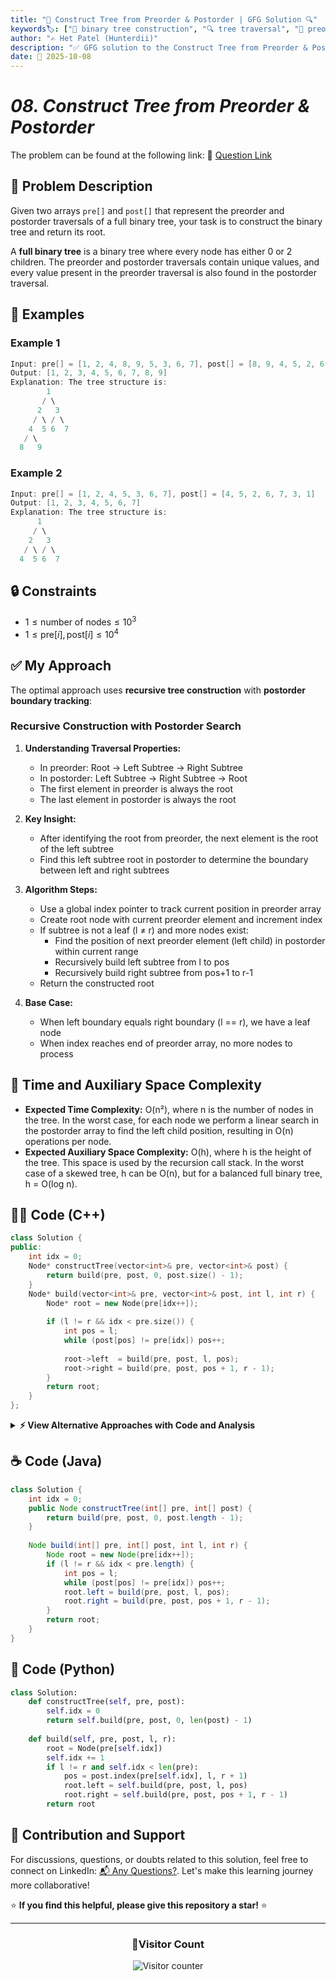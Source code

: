 ```yaml
---
title: "🌲 Construct Tree from Preorder & Postorder | GFG Solution 🔍"
keywords🏷️: ["🌲 binary tree construction", "🔍 tree traversal", "📍 preorder postorder", "📈 recursion", "📘 GFG", "🏁 competitive programming", "📚 DSA"]
author: "✍️ Het Patel (Hunterdii)"
description: "✅ GFG solution to the Construct Tree from Preorder & Postorder problem: build a full binary tree from preorder and postorder traversals using recursive approach with optimized lookups. 🚀"
date: 📅 2025-10-08
---
```


# *08. Construct Tree from Preorder & Postorder*

The problem can be found at the following link: 🔗 [Question Link](https://www.geeksforgeeks.org/problems/construct-tree-from-preorder-postorder/1)

## **🧩 Problem Description**

Given two arrays `pre[]` and `post[]` that represent the preorder and postorder traversals of a full binary tree, your task is to construct the binary tree and return its root.

A **full binary tree** is a binary tree where every node has either 0 or 2 children. The preorder and postorder traversals contain unique values, and every value present in the preorder traversal is also found in the postorder traversal.

## **📘 Examples**

### Example 1

```cpp
Input: pre[] = [1, 2, 4, 8, 9, 5, 3, 6, 7], post[] = [8, 9, 4, 5, 2, 6, 7, 3, 1]
Output: [1, 2, 3, 4, 5, 6, 7, 8, 9]
Explanation: The tree structure is:
        1
       / \
      2   3
     / \ / \
    4  5 6  7
   / \
  8   9
```

### Example 2

```cpp
Input: pre[] = [1, 2, 4, 5, 3, 6, 7], post[] = [4, 5, 2, 6, 7, 3, 1]
Output: [1, 2, 3, 4, 5, 6, 7]
Explanation: The tree structure is:
      1
     / \
    2   3
   / \ / \
  4  5 6  7
```

## **🔒 Constraints**

* $1 \le \text{number of nodes} \le 10^3$
* $1 \le \text{pre}[i], \text{post}[i] \le 10^4$

## **✅ My Approach**

The optimal approach uses **recursive tree construction** with **postorder boundary tracking**:

### **Recursive Construction with Postorder Search**

1. **Understanding Traversal Properties:**
   * In preorder: Root → Left Subtree → Right Subtree
   * In postorder: Left Subtree → Right Subtree → Root
   * The first element in preorder is always the root
   * The last element in postorder is always the root

2. **Key Insight:**
   * After identifying the root from preorder, the next element is the root of the left subtree
   * Find this left subtree root in postorder to determine the boundary between left and right subtrees

3. **Algorithm Steps:**
   * Use a global index pointer to track current position in preorder array
   * Create root node with current preorder element and increment index
   * If subtree is not a leaf (l ≠ r) and more nodes exist:
     * Find the position of next preorder element (left child) in postorder within current range
     * Recursively build left subtree from l to pos
     * Recursively build right subtree from pos+1 to r-1
   * Return the constructed root

4. **Base Case:**
   * When left boundary equals right boundary (l == r), we have a leaf node
   * When index reaches end of preorder array, no more nodes to process

## 📝 Time and Auxiliary Space Complexity

* **Expected Time Complexity:** O(n²), where n is the number of nodes in the tree. In the worst case, for each node we perform a linear search in the postorder array to find the left child position, resulting in O(n) operations per node.
* **Expected Auxiliary Space Complexity:** O(h), where h is the height of the tree. This space is used by the recursion call stack. In the worst case of a skewed tree, h can be O(n), but for a balanced full binary tree, h = O(log n).

## **🧑‍💻 Code (C++)**

```cpp
class Solution {
public:
    int idx = 0;
    Node* constructTree(vector<int>& pre, vector<int>& post) {
        return build(pre, post, 0, post.size() - 1);
    }
    Node* build(vector<int>& pre, vector<int>& post, int l, int r) {
        Node* root = new Node(pre[idx++]);
        
        if (l != r && idx < pre.size()) {
            int pos = l;
            while (post[pos] != pre[idx]) pos++;
            
            root->left  = build(pre, post, l, pos);
            root->right = build(pre, post, pos + 1, r - 1);
        }
        return root;
    }
};
```

<details>
<summary><b>⚡ View Alternative Approaches with Code and Analysis</b></summary>

## 📊 **2️⃣ HashMap with Index Mapping**

### 💡 Algorithm Steps:

1. Create a HashMap to store postorder element indices for O(1) lookup.
2. Use recursive function with preorder index pointer and postorder boundaries.
3. Root is always the current preorder element, increment pointer after creating node.
4. Left child root is next preorder element, find its position in postorder to determine subtree size.

```cpp
class Solution {
public:
    Node *constructTree(vector<int> &pre, vector<int> &post) {
        unordered_map<int, int> m;
        for (int i = 0; i < post.size(); i++) m[post[i]] = i;
        int idx = 0;
        return build(pre, post, m, idx, 0, post.size() - 1);
    }
    
    Node* build(vector<int>& pre, vector<int>& post, unordered_map<int,int>& m, int& idx, int l, int r) {
        Node* root = new Node(pre[idx++]);
        if (l == r || idx >= pre.size()) return root;
        int pos = m[pre[idx]];
        if (pos <= r) {
            root->left = build(pre, post, m, idx, l, pos);
            root->right = build(pre, post, m, idx, pos + 1, r - 1);
        }
        return root;
    }
};
```

### 📝 **Complexity Analysis:**

* **Time:** ⏱️ O(n) - Single pass with O(1) lookups
* **Auxiliary Space:** 💾 O(n) - HashMap storage for postorder indices

### ✅ **Why This Approach?**

* Fast constant time lookups eliminate repeated searches
* Cleaner code with preprocessing step
* Standard approach for tree construction problems

## 📊 **3️⃣ Stack-Based Iterative**

### 💡 Algorithm Steps:

1. Use stack to track current path from root to current node being processed.
2. Iterate through preorder array and create nodes sequentially.
3. Match postorder elements with stack top to determine when subtrees complete.
4. Pop from stack when current node matches postorder element indicating subtree completion.

```cpp
class Solution {
public:
    Node *constructTree(vector<int> &pre, vector<int> &post) {
        stack<Node*> s;
        Node* root = new Node(pre[0]);
        s.push(root);
        for (int i = 1, j = 0; i < pre.size(); i++) {
            Node* node = new Node(pre[i]);
            while (s.top()->data == post[j]) {
                s.pop();
                j++;
            }
            if (!s.top()->left) s.top()->left = node;
            else s.top()->right = node;
            s.push(node);
        }
        return root;
    }
};
```

### 📝 **Complexity Analysis:**

* **Time:** ⏱️ O(n) - Single pass through arrays
* **Auxiliary Space:** 💾 O(h) - Stack space for tree height

### ✅ **Why This Approach?**

* Avoids recursion overhead with iterative solution
* Space efficient using only stack for current path
* Single forward pass through both arrays

## 📊 **4️⃣ Range-Based Recursive**

### 💡 Algorithm Steps:

1. Track current range in both preorder and postorder arrays simultaneously.
2. Root is first element in current preorder range.
3. Find root's left child (next preorder element) in postorder to split ranges.
4. Recursively build left subtree then right subtree with updated ranges.

```cpp
class Solution {
public:
    Node *constructTree(vector<int> &pre, vector<int> &post) {
        return build(pre, post, 0, pre.size() - 1, 0, post.size() - 1);
    }
    
    Node* build(vector<int>& pre, vector<int>& post, int preL, int preR, int postL, int postR) {
        if (preL > preR) return nullptr;
        Node* root = new Node(pre[preL]);
        if (preL == preR) return root;
        int idx = postL;
        while (post[idx] != pre[preL + 1]) idx++;
        int leftSize = idx - postL + 1;
        root->left = build(pre, post, preL + 1, preL + leftSize, postL, idx);
        root->right = build(pre, post, preL + leftSize + 1, preR, idx + 1, postR - 1);
        return root;
    }
};
```

### 📝 **Complexity Analysis:**

* **Time:** ⏱️ O(n²) - Linear search in each recursive call
* **Auxiliary Space:** 💾 O(h) - Recursion stack depth

### ✅ **Why This Approach?**

* Explicit range tracking for clear boundary management
* No preprocessing required
* Intuitive divide and conquer approach

## 🆚 **🔍 Comparison of Approaches**

| 🚀 **Approach**                    | ⏱️ **Time Complexity** | 💾 **Space Complexity** | ✅ **Pros**                        | ⚠️ **Cons**                           |
| ---------------------------------- | ---------------------- | ----------------------- | --------------------------------- | ------------------------------------- |
| 🔍 **Direct Search**              | 🟡 O(n²)               | 🟢 O(h)                 | 🎯 No preprocessing needed        | 🐌 Repeated linear searches          |
| 🗺️ **HashMap Mapping**           | 🟢 O(n)                | 🟡 O(n)                 | 🚀 Fast O(1) lookups              | 💾 Extra space for HashMap           |
| 📚 **Stack Iterative**            | 🟢 O(n)                | 🟢 O(h)                 | ⭐ No recursion overhead          | 🔧 Complex pointer manipulation      |
| 📏 **Range Recursive**            | 🟡 O(n²)               | 🟢 O(h)                 | 📖 Clear boundary tracking        | 🐌 Slower without optimization       |

### 🏆 **Best Choice Recommendation**

| 🎯 **Scenario**                                    | 🎖️ **Recommended Approach**          | 🔥 **Performance Rating** |
| -------------------------------------------------- | ------------------------------------- | ------------------------- |
| 🏅 **Optimal time complexity**                    | 🥇 **HashMap Mapping**                | ★★★★★                     |
| 💾 **Space optimization priority**                | 🥈 **Stack Iterative**                | ★★★★☆                     |
| 📖 **Code simplicity**                            | 🥉 **Direct Search**                  | ★★★☆☆                     |
| 🎯 **Interview/Competitive**                      | 🏅 **HashMap Mapping**                | ★★★★★                     |

</details>

## **☕ Code (Java)**

```java
class Solution {
    int idx = 0;
    public Node constructTree(int[] pre, int[] post) {
        return build(pre, post, 0, post.length - 1);
    }
    
    Node build(int[] pre, int[] post, int l, int r) {
        Node root = new Node(pre[idx++]);
        if (l != r && idx < pre.length) {
            int pos = l;
            while (post[pos] != pre[idx]) pos++;
            root.left = build(pre, post, l, pos);
            root.right = build(pre, post, pos + 1, r - 1);
        }
        return root;
    }
}
```

## **🐍 Code (Python)**

```python
class Solution:
    def constructTree(self, pre, post):
        self.idx = 0
        return self.build(pre, post, 0, len(post) - 1)
    
    def build(self, pre, post, l, r):
        root = Node(pre[self.idx])
        self.idx += 1
        if l != r and self.idx < len(pre):
            pos = post.index(pre[self.idx], l, r + 1)
            root.left = self.build(pre, post, l, pos)
            root.right = self.build(pre, post, pos + 1, r - 1)
        return root
```

## 🧠 Contribution and Support

For discussions, questions, or doubts related to this solution, feel free to connect on LinkedIn: [📬 Any Questions?](https://www.linkedin.com/in/patel-hetkumar-sandipbhai-8b110525a/). Let's make this learning journey more collaborative!

⭐ **If you find this helpful, please give this repository a star!** ⭐

---

<div align="center">
  <h3><b>📍Visitor Count</b></h3>
</div>

<p align="center">
  <img src="https://visitor-badge.laobi.icu/badge?page_id=Hunterdii.GeeksforGeeks-POTD" alt="Visitor counter" />
</p>
